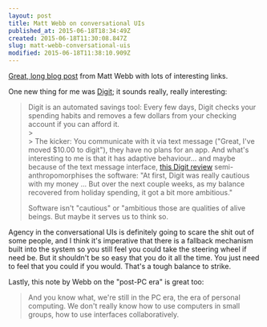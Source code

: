 ```yaml
---
layout: post
title: Matt Webb on conversational UIs
published_at: 2015-06-18T18:34:49Z
created: 2015-06-18T11:30:08.847Z
slug: matt-webb-conversational-uis
modified: 2015-06-18T11:38:10.909Z
---
```

[Great, long blog post](http://interconnected.org/home/2015/06/16/conversational_uis) from Matt Webb with lots of interesting links.

One new thing for me was [Digit](https://digit.co/); it sounds really, really interesting:

> Digit is an automated savings tool: Every few days, Digit checks your spending habits and removes a few dollars from your checking account if you can afford it.<br>> <br>> The kicker: You communicate with it via text message ("Great, I've moved $10.00 to digit"), they have no plans for an app. And what's interesting to me is that it has adaptive behaviour... and maybe because of the text message interface, [this Digit review](http://www.theverge.com/2015/2/19/8064431/digit-is-the-automated-savings-plan-we-ve-been-waiting-for) semi-anthropomorphises the software: "At first, Digit was really cautious with my money ... But over the next couple weeks, as my balance recovered from holiday spending, it got a bit more ambitious."
>
> Software isn't "cautious" or "ambitious those are qualities of alive beings. But maybe it serves us to think so.

Agency in the conversational UIs is definitely going to scare the shit out of some people, and I think it's imperative that there is a fallback mechanism built into the system so you still feel you could take the steering wheel if need be. But it shouldn't be so easy that you do it all the time. You just need to feel that you could if you would. That's a tough balance to strike.

Lastly, this note by Webb on the "post-PC era" is great too:

> And you know what, we're still in the PC era, the era of personal computing. We don't really know how to use computers in small groups, how to use interfaces collaboratively.
